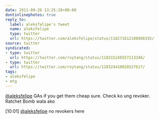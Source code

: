 ```yaml
---
date: 2011-09-26 13:25:28+00:00
dontinlinephotos: true
reply_to:
  label: aleksfelipe's tweet
  name: aleksfelipe
  type: twitter
  url: https://twitter.com/aleksfelipe/status/118271612108808192/
source: twitter
syndicated:
- type: twitter
  url: https://twitter.com/roytang/status/118315248557113346/
- type: twitter
  url: https://twitter.com/roytang/status/118324410028527617/
tags:
- aleksfelipe
- mtg
---
```


[@aleksfelipe](https://twitter.com/aleksfelipe/) GAs if you get them cheap sure. Check ko ung revoker. Ratchet Bomb wala ako

[10:01] [@aleksfelipe](https://twitter.com/aleksfelipe/) no revokers here